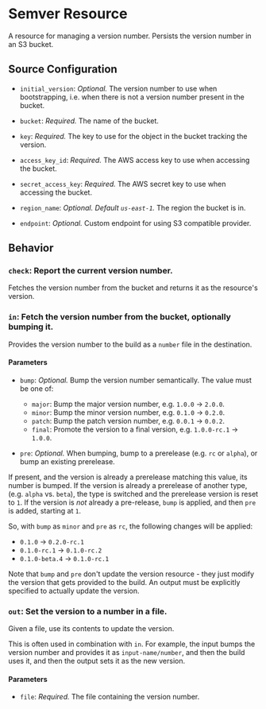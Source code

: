 # Semver Resource

A resource for managing a version number. Persists the version number in an
S3 bucket.


## Source Configuration

* `initial_version`: *Optional.* The version number to use when
bootstrapping, i.e. when there is not a version number present in the bucket.

* `bucket`: *Required.* The name of the bucket.

* `key`: *Required.* The key to use for the object in the bucket tracking
the version.

* `access_key_id`: *Required.* The AWS access key to use when accessing the
bucket.

* `secret_access_key`: *Required.* The AWS secret key to use when accessing
the bucket.

* `region_name`: *Optional. Default `us-east-1`.* The region the bucket is in.

* `endpoint`: *Optional.* Custom endpoint for using S3 compatible provider.

## Behavior

### `check`: Report the current version number.

Fetches the version number from the bucket and returns it as the resource's
version.


### `in`: Fetch the version number from the bucket, optionally bumping it.

Provides the version number to the build as a `number` file in the destination.

#### Parameters

* `bump`: *Optional.* Bump the version number semantically. The value must
be one of:

  * `major`: Bump the major version number, e.g. `1.0.0` -> `2.0.0`.
  * `minor`: Bump the minor version number, e.g. `0.1.0` -> `0.2.0`.
  * `patch`: Bump the patch version number, e.g. `0.0.1` -> `0.0.2`.
  * `final`: Promote the version to a final version, e.g. `1.0.0-rc.1` -> `1.0.0`.


* `pre`: *Optional.* When bumping, bump to a prerelease (e.g. `rc` or
`alpha`), or bump an existing prerelease.

 If present, and the version is already a prerelease matching this value,
its number is bumped. If the version is already a prerelease of another
type, (e.g. `alpha` vs. `beta`), the type is switched and the prerelease
version is reset to `1`. If the version is *not* already a pre-release,
`bump` is applied, and then `pre` is added, starting at `1`.

So, with `bump` as `minor` and `pre` as `rc`, the following changes will be
applied:

* `0.1.0` -> `0.2.0-rc.1`
* `0.1.0-rc.1` -> `0.1.0-rc.2`
* `0.1.0-beta.4` -> `0.1.0-rc.1`

Note that `bump` and `pre` don't update the version resource - they just
modify the version that gets provided to the build. An output must be
explicitly specified to actually update the version.


### `out`: Set the version to a number in a file.

Given a file, use its contents to update the version.

This is often used in combination with `in`. For example, the input bumps
the version number and provides it as `input-name/number`, and then the
build uses it, and then the output sets it as the new version.

#### Parameters

* `file`: *Required.* The file containing the version number.
